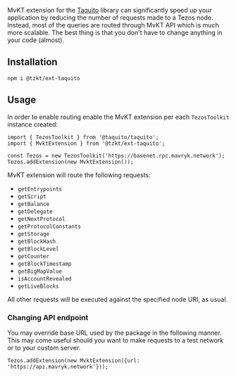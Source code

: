 MvKT extension for the [Taquito](https://tezostaquito.io/) library can significantly speed up your application by reducing the number of requests made to a Tezos node. Instead, most of the queries are routed through MvKT API which is much more scalable. The best thing is that you don't have to change anything in your code (almost).

## Installation

```
npm i @tzkt/ext-taquito
```

## Usage

In order to enable routing enable the MvKT extension per each `TezosToolkit` instance created:

```
import { TezosToolkit } from '@taquito/taquito';
import { MvktExtension } from '@tzkt/ext-taquito';

const Tezos = new TezosToolkit('https://basenet.rpc.mavryk.network');
Tezos.addExtension(new MvktExtension());
```

MvKT extension will route the following requests:
- `getEntrypoints`
- `getScript`
- `getBalance`
- `getDelegate`
- `getNextProtocol`
- `getProtocolConstants`
- `getStorage`
- `getBlockHash`
- `getBlockLevel`
- `getCounter`
- `getBlockTimestamp`
- `getBigMapValue`
- `isAccountRevealed`
- `getLiveBlocks`

All other requests will be executed against the specified node URI, as usual.

### Changing API endpoint

You may override base URL used by the package in the following manner. This may come useful should you want to make requests to a test network or to your custom server.

```
Tezos.addExtension(new MvktExtension({url: 'https://api.mavryk.network'}));
```